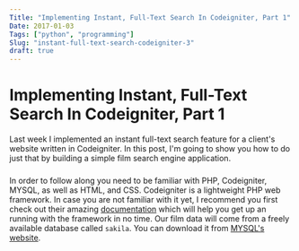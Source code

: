 ```yaml
---
Title: "Implementing Instant, Full-Text Search In Codeigniter, Part 1"
Date: 2017-01-03
Tags: ["python", "programming"]
Slug: "instant-full-text-search-codeigniter-3"
draft: true
---
```


# Implementing Instant, Full-Text Search In Codeigniter, Part 1

Last week I implemented an instant full-text search feature for a client's website written in Codeigniter. In this post, I'm going to show you how to do just that by building a simple film search engine application. 

### 

In order to follow along you need to be familiar with PHP, Codeigniter, MYSQL, as well as HTML, and CSS. Codeigniter is a lightweight PHP web framework. In case you are not familiar with it yet, I recommend you first check out their amazing [documentation](http://www.codeigniter.com/user_guide/) which will help you get up an running with the framework in no time. Our film data will come from a freely available database called `sakila`. You can download it from [MYSQL's website](https://dev.mysql.com/doc/index-other.html). 






